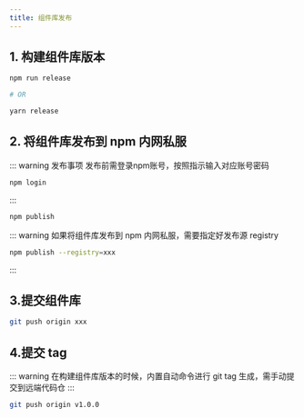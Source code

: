 ```yaml
---
title: 组件库发布
---
```


## 1. 构建组件库版本

```bash
npm run release

# OR

yarn release
```

## 2. 将组件库发布到 npm 内网私服

::: warning 发布事项
发布前需登录npm账号，按照指示输入对应账号密码
```bash
npm login
```
:::

```bash
npm publish
```

::: warning
如果将组件库发布到 npm 内网私服，需要指定好发布源 registry
```bash
npm publish --registry=xxx
```
:::

## 3.提交组件库

```bash
git push origin xxx
```

## 4.提交 tag

::: warning
在构建组件库版本的时候，内置自动命令进行 git tag 生成，需手动提交到远端代码仓
:::

```bash
git push origin v1.0.0
```
